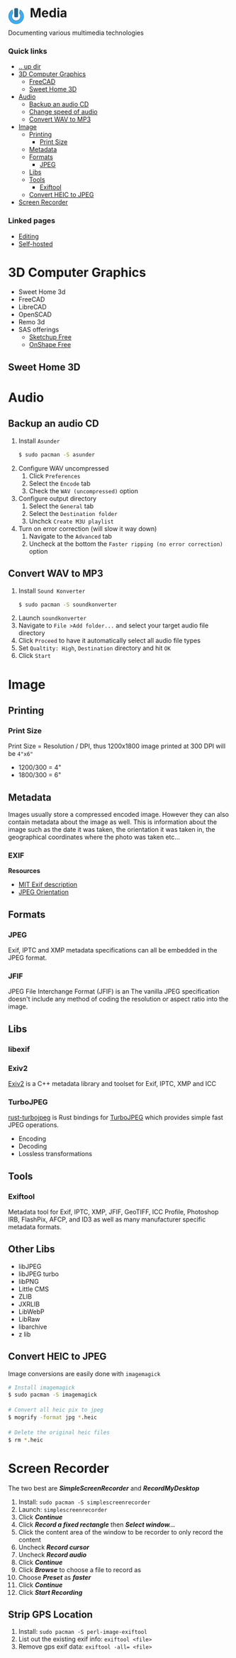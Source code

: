 # Media <img style="margin: 6px 13px 0px 0px" align="left" src="../data/images/logo_36x36.png" />

Documenting various multimedia technologies

### Quick links
* [.. up dir](../README.md)
* [3D Computer Graphics](#3d-computer-graphics)
  * [FreeCAD](FREECAD.md)
  * [Sweet Home 3D](#sweet-home-3d)
* [Audio](#audio)
  * [Backup an audio CD](#backup-an-audio-cd)
  * [Change speed of audio](audacity/README.md#change-speed-of-audio)
  * [Convert WAV to MP3](#convert-wav-to-mp3)
* [Image](#image)
  * [Printing](#printing)
    * [Print Size](#print-size)
  * [Metadata](#metadata)
  * [Formats](#formats)
    * [JPEG](#jpeg)
  * [Libs](#libs)
  * [Tools](#tools)
    * [Exiftool](#exiftool)
  * [Convert HEIC to JPEG](#convert-heic-to-jpeg)
* [Screen Recorder](#screen-recorder)

### Linked pages
- [Editing](editing/README.md)
- [Self-hosted](self-hosted/README.md)
 
# 3D Computer Graphics
* Sweet Home 3d
* FreeCAD
* LibreCAD
* OpenSCAD
* Remo 3d
* SAS offerings
  * [Sketchup Free](https://app.sketchup.com)
  * [OnShape Free](https://www.onshape.com/en/products/free)

## Sweet Home 3D

# Audio

## Backup an audio CD
1. Install `Asunder`
   ```bash
   $ sudo pacman -S asunder
   ```
2. Configure WAV uncompressed
   1. Click `Preferences`
   2. Select the `Encode` tab
   3. Check the `WAV (uncompressed)` option
3. Configure output directory
   1. Select the `General` tab
   2. Select the `Destination folder`
   3. Unchck `Create M3U playlist`
3. Turn on error correction (will slow it way down)
   1. Navigate to the `Advanced` tab
   2. Uncheck at the bottom the `Faster ripping (no error correction)` option

## Convert WAV to MP3
1. Install `Sound Konverter`
   ```bash
   $ sudo pacman -S soundkonverter
   ```
2. Launch `soundkonverter`
3. Navigate to `File >Add folder...` and select your target audio file directory
4. Click `Proceed` to have it automatically select all audio file types
5. Set `Qualtity: High`, `Destination` directory and hit `OK`
6. Click `Start`

# Image

## Printing

### Print Size
Print Size = Resolution / DPI, thus 1200x1800 image printed at 300 DPI will be `4"x6"`
* 1200/300 = 4"
* 1800/300 = 6"

## Metadata
Images usually store a compressed encoded image. However they can also contain metadata about the 
image as well. This is information about the image such as the date it was taken, the orientation it 
was taken in, the geographical coordinates where the photo was taken etc...

### EXIF

**Resources**
* [MIT Exif description](https://www.media.mit.edu/pia/Research/deepview/exif.html)
* [JPEG Orientation](https://magnushoff.com/articles/jpeg-orientation/)

## Formats

### JPEG
Exif, IPTC and XMP metadata specifications can all be embedded in the JPEG format.

### JFIF
JPEG File Interchange Format (JFIF) is an 
The vanilla JPEG specification doesn't include any method of coding the resolution or aspect ratio 
into the image.


## Libs

### libexif

### Exiv2
[Exiv2](https://exiv2.org/) is a C++ metadata library and toolset for Exif, IPTC, XMP and ICC

### TurboJPEG
[rust-turbojpeg](https://crates.io/crates/turbojpeg) is Rust bindings for 
[TurboJPEG](https://github.com/libjpeg-turbo/libjpeg-turbo) which provides simple fast JPEG 
operations.

* Encoding
* Decoding
* Lossless transformations

## Tools

### Exiftool
Metadata tool for Exif, IPTC, XMP, JFIF, GeoTIFF, ICC Profile, Photoshop IRB, FlashPix, AFCP, and ID3 
as well as many manufacturer specific metadata formats.


## Other Libs
* libJPEG
* libJPEG turbo
* libPNG
* Little CMS
* ZLIB
* JXRLIB
* LibWebP
* LibRaw
* libarchive
* z lib

## Convert HEIC to JPEG
Image conversions are easily done with `imagemagick`
```bash
# Install imagemagick
$ sudo pacman -S imagemagick

# Convert all heic pix to jpeg
$ mogrify -format jpg *.heic

# Delete the original heic files
$ rm *.heic
```

# Screen Recorder
The two best are ***SimpleScreenRecorder*** and ***RecordMyDesktop***

1. Install: `sudo pacman -S simplescreenrecorder`
2. Launch: `simplescreenrecorder`
3. Click ***Continue***
4. Click ***Record a fixed rectangle*** then ***Select window...***
5. Click the content area of the window to be recorder to only record the content
6. Uncheck ***Record cursor***
7. Uncheck ***Record audio***
8. Click ***Continue***
9. Click ***Browse*** to choose a file to record as
10. Choose ***Preset*** as ***faster***
11. Click ***Continue***
12. Click ***Start Recording***

## Strip GPS Location
1. Install: `sudo pacman -S perl-image-exiftool`
2. List out the existing exif info: `exiftool <file>`
3. Remove gps exif data: `exiftool -all= <file>`

<!-- 
vim: ts=2:sw=2:sts=2
-->
